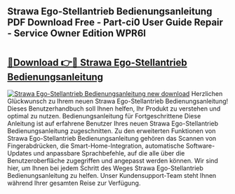 ## Strawa Ego-Stellantrieb Bedienungsanleitung PDF Download Free - Part-ci0 User Guide Repair - Service Owner Edition WPR6l

# <h2><a href="http://df50tm0.blite.top/?on=Strawa+Ego-Stellantrieb+Bedienungsanleitung">🔗Download 👉🔴 Strawa Ego-Stellantrieb Bedienungsanleitung</a></h2>

[![Strawa Ego-Stellantrieb Bedienungsanleitung new download](https://i.imgur.com/lujVjoI.png)](http://df50tm0.blite.top/?on=Strawa+Ego-Stellantrieb+Bedienungsanleitung)
Herzlichen Glückwunsch zu Ihrem neuen Strawa Ego-Stellantrieb Bedienungsanleitung! Dieses Benutzerhandbuch soll Ihnen helfen, Ihr Produkt zu verstehen und optimal zu nutzen. Bedienungsanleitung für Fortgeschrittene Diese Anleitung ist auf erfahrene Benutzer Ihres neuen Strawa Ego-Stellantrieb Bedienungsanleitung zugeschnitten. Zu den erweiterten Funktionen von Strawa Ego-Stellantrieb Bedienungsanleitung gehören das Scannen von Fingerabdrücken, die Smart-Home-Integration, automatische Software-Updates und anpassbare Sprachbefehle, auf die alle über die Benutzeroberfläche zugegriffen und angepasst werden können. Wir sind hier, um Ihnen bei jedem Schritt des Weges Strawa Ego-Stellantrieb Bedienungsanleitung zu helfen. Unser Kundensupport-Team steht Ihnen während Ihrer gesamten Reise zur Verfügung.
